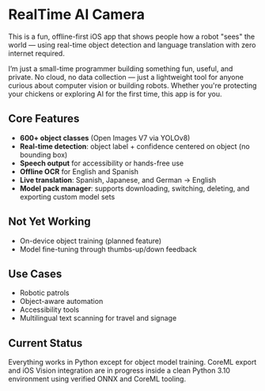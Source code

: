 # RealTime AI Camera

This is a fun, offline-first iOS app that shows people how a robot "sees" the world — using real-time object detection and language translation with zero internet required. 

I’m just a small-time programmer building something fun, useful, and private. No cloud, no data collection — just a lightweight tool for anyone curious about computer vision or building robots. Whether you're protecting your chickens or exploring AI for the first time, this app is for you.

## Core Features
- **600+ object classes** (Open Images V7 via YOLOv8)
- **Real-time detection**: object label + confidence centered on object (no bounding box)
- **Speech output** for accessibility or hands-free use
- **Offline OCR** for English and Spanish
- **Live translation**: Spanish, Japanese, and German → English
- **Model pack manager**: supports downloading, switching, deleting, and exporting custom model sets

## Not Yet Working
- On-device object training (planned feature)
- Model fine-tuning through thumbs-up/down feedback

## Use Cases
- Robotic patrols
- Object-aware automation
- Accessibility tools
- Multilingual text scanning for travel and signage

## Current Status
Everything works in Python except for object model training. CoreML export and iOS Vision integration are in progress inside a clean Python 3.10 environment using verified ONNX and CoreML tooling.
